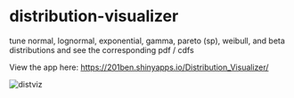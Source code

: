 # distribution-visualizer
tune normal, lognormal, exponential, gamma, pareto (sp), weibull, and beta distributions and see the corresponding pdf / cdfs

View the app here:
https://201ben.shinyapps.io/Distribution_Visualizer/

![distviz](https://github.com/201ben/distribution-visualizer/assets/81533812/2fff3962-3f01-4ac5-a629-d2196d500944)
